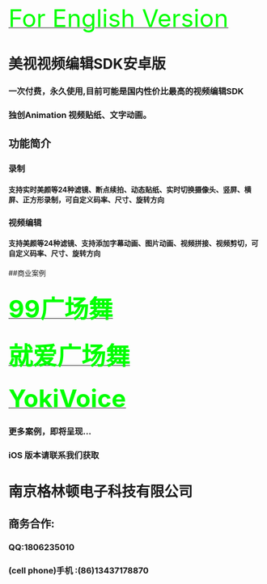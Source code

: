 <a href="https://github.com/GuiTom/Meishi_VideoEdit_SDK/blob/master/README_English.md"><font color="#00ff00" size=24>For English Version</font></a>
# 美视视频编辑SDK安卓版
### 一次付费，永久使用,目前可能是国内性价比最高的视频编辑SDK
### 独创Animation 视频贴纸、文字动画。
## 功能简介
### 录制
#### 支持实时美颜等24种滤镜、断点续拍、动态贴纸、实时切换摄像头、竖屏、横屏、正方形录制，可自定义码率、尺寸、旋转方向
### 视频编辑
#### 支持美颜等24种滤镜、支持添加字幕动画、图片动画、视频拼接、视频剪切，可自定义码率、尺寸、旋转方向
##商业案例
### <a href="http://sj.qq.com/myapp/detail.htm?apkName=cc.laowantong.gcw"><font color="#00ff00" size=24>99广场舞</font></a>
### <a href="http://sj.qq.com/myapp/detail.htm?apkName=com.jjdance"><font color="#00ff00" size=24>就爱广场舞</font></a>
### <a href="http://zhushou.360.cn/detail/index/soft_id/3221826?recrefer=SE_D_%E6%9C%89%E8%AE%B0"><font color="#00ff00" size=24>YokiVoice</font></a>
### 更多案例，即将呈现...
### iOS 版本请联系我们获取
# 南京格林顿电子科技有限公司
## 商务合作:
### QQ:1806235010
### (cell phone)手机  :(86)13437178870



